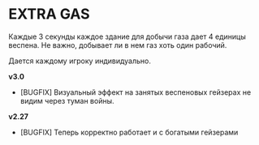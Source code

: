 # EXTRA GAS

Каждые 3 секунды каждое здание для добычи газа дает 4 единицы веспена. Не важно, добывает ли в нем газ хоть один рабочий.

Дается каждому игроку индивидуально.

**v3.0**

* [BUGFIX] Визуальный эффект на занятых веспеновых гейзерах не видим через туман войны.

**v2.27**

* [BUGFIX] Теперь корректно работает и с богатыми гейзерами
